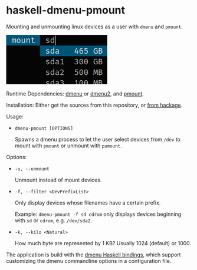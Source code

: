 # haskell-dmenu-pmount
Mounting and unmounting linux devices as a user with `dmenu` and `pmount`.

![dmenu-pmount screenshot](doc/dmenu-pmount.png)

Runtime Dependencies:
  [dmenu](http://tools.suckless.org/dmenu/) or
  [dmenu2](https://bitbucket.org/melek/dmenu2), and
  [pmount](https://linux.die.net/man/1/pmount).

Installation:
  Either get the sources from this repository, or
  [from hackage](https://hackage.haskell.org/package/dmenu-pmount).

Usage:

*   `dmenu-pmount [OPTIONS]`

    Spawns a dmenu process to let the user select devices from `/dev` to
    mount with `pmount` or unmount with `pumount`.

Options:

*   `-u, --unmount`

    Unmount instead of mount devices.
*   `-f, --filter <DevPrefixList>`

    Only display devices whose filenames have a certain prefix.
    
    Example: `dmenu-pmount -f sd cdrom` only displays devices beginning with
             `sd` or `cdrom`, e.g. `/dev/sda2`.
*   `-k, --kilo <Natural>`

    How much byte are represented by 1 KB? Usually 1024 (default) or 1000.

The application is build with the
[dmenu Haskell bindings](https://hackage.haskell.org/package/dmenu), which
support customizing the dmenu commandline options in a configuration file.

